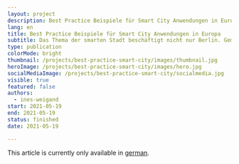 ```yaml
---
layout: project
description: Best Practice Beispiele für Smart City Anwendungen in Europa
lang: en
title: Best Practice Beispiele für Smart City Anwendungen in Europa
subtitle: Das Thema der smarten Stadt beschäftigt nicht nur Berlin. Gemeinsam mit der Senatsverwaltung für Wirtschaft, Energie und Betriebe haben wir uns angeschaut, welche Maßnahmen und Projekte andere Städte im Bereich Smart City unternehmen und welche Anwendungspotentiale diese für Berlin haben.
type: publication
colorMode: bright
thumbnail: /projects/best-practice-smart-city/images/thumbnail.jpg
heroImage: /projects/best-practice-smart-city/images/hero.jpg
socialMediaImage: /projects/best-practice-smart-city/socialmedia.jpg
visible: true
featured: false
authors:
  - ines-weigand
start: 2021-05-19
end: 2021-05-19
status: finished
date: 2021-05-19

---
```


This article is currently only available in [german](/projects/best-practice-smart-city/de).
